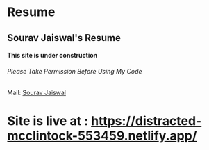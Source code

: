 # Resume
## Sourav Jaiswal's Resume
#### This site is under construction
###### Please Take Permission Before Using My Code
Mail: [Sourav Jaiswal](souravjaiswal2000@gmail.com)
# Site is live at : https://distracted-mcclintock-553459.netlify.app/
